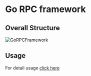 # Go RPC framework

## Overall Structure

![GoRPCFramework](https://user-images.githubusercontent.com/9125762/209065567-181e9b2d-8e36-410d-9083-d136fc01fda4.jpg)

## Usage

For detail usage [click here](https://github.com/Dh0le/GoRPC/blob/main/main/main.go)
